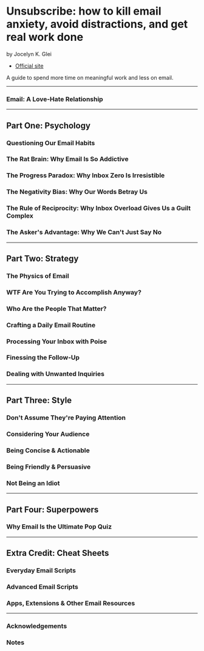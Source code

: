 # Unsubscribe: how to kill email anxiety, avoid distractions, and get real work done

by Jocelyn K. Glei

- [Official site](http://jkglei.com/unsubscribe/)

A guide to spend more time on meaningful work and less on email.

---

### Email: A Love-Hate Relationship

---

## Part One: Psychology
### Questioning Our Email Habits
### The Rat Brain: Why Email Is So Addictive
### The Progress Paradox: Why Inbox Zero Is Irresistible
### The Negativity Bias: Why Our Words Betray Us
### The Rule of Reciprocity: Why Inbox Overload Gives Us a Guilt Complex
### The Asker's Advantage: Why We Can't Just Say No

---

## Part Two: Strategy
### The Physics of Email
### WTF Are You Trying to Accomplish Anyway?
### Who Are the People That Matter?
### Crafting a Daily Email Routine
### Processing Your Inbox with Poise
### Finessing the Follow-Up
### Dealing with Unwanted Inquiries

---

## Part Three: Style
### Don't Assume They're Paying Attention
### Considering Your Audience
### Being Concise & Actionable
### Being Friendly & Persuasive
### Not Being an Idiot

---

## Part Four: Superpowers
### Why Email Is the Ultimate Pop Quiz

---

## Extra Credit: Cheat Sheets
### Everyday Email Scripts
### Advanced Email Scripts
### Apps, Extensions & Other Email Resources

---

### Acknowledgements
### Notes

